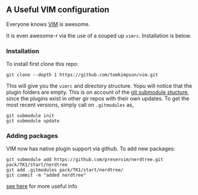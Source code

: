 ## A Useful VIM configuration


Everyone knows [VIM](https://www.vim.org/) is awesome.

It is even awesome-r via the use of a souped up `vimrc`. Installation is below.


### Installation
To install first clone this repo:

    git clone --depth 1 https://github.com/tomkimpson/vim.git

This will give you the `vimrc` and directory structure. Yopu will notice that the plugin folders are empty. This is on account of the [git submodule stucture](https://git-scm.com/book/en/v2/Git-Tools-Submodules), since the plugins exist in other gir repos with their own updates. To get the most recent versions, simply call on `.gitmodules` as,

    git submodule init
    git submodule update


### Adding packages

VIM now has native plugin support via github. To add new packages:

    git submodule add https://github.com/preservim/nerdtree.git pack/TK1/start/nerdtree
    git add .gitmodules pack/TK1/start/nerdtree/
    git commit -m "added nerdtree"


[see here](https://shaeshed.com/vim-packages/) for more useful info



